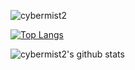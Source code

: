 <p align="left"><img src="https://komarev.com/ghpvc/?username=cybermist2" alt="cybermist2"/> </p>

[![Top Langs](https://github-readme-stats.vercel.app/api/top-langs/?username=cybermist2&theme=dark&layout=compact&hide=roff,assembly,yacc,objective-c)](https://github.com/cybermist2/github-readme-stats)


![cybermist2's github stats](https://github-readme-stats.vercel.app/api?username=cybermist2&show_icons=true&theme=dark&count_private=true&include_all_commits=true&title_color=45cc06&icon_color=45cc06)

<!--
**CyberMist2/CyberMist2** is a ✨ _special_ ✨ repository because its `README.md` (this file) appears on your GitHub profile.

Here are some ideas to get you started:

- 🔭 I’m currently working on ...
- 🌱 I’m currently learning ...
- 👯 I’m looking to collaborate on ...
- 🤔 I’m looking for help with ...
- 💬 Ask me about ...
- 📫 How to reach me: ...
- 😄 Pronouns: ...
- ⚡ Fun fact: ...
-->
